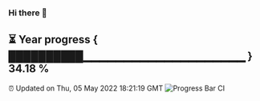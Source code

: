 ### Hi there 👋
⏳ Year progress { ██████████▁▁▁▁▁▁▁▁▁▁▁▁▁▁▁▁▁▁▁▁ } 34.18 %
---
⏰ Updated on Thu, 05 May 2022 18:21:19 GMT
![Progress Bar CI](https://github.com/liununu/liununu/workflows/Progress%20Bar%20CI/badge.svg)
